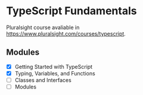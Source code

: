 # TypeScript Fundamentals

Pluralsight course avaliable in https://www.pluralsight.com/courses/typescript.

## Modules

- [x] Getting Started with TypeScript
- [x] Typing, Variables, and Functions
- [ ] Classes and Interfaces
- [ ] Modules

